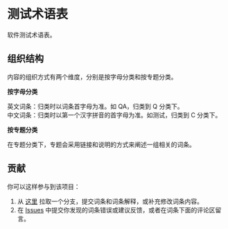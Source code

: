 
# 测试术语表

软件测试术语表。

## 组织结构

内容的组织方式有两个维度，分别是按字母分类和按专题分类。

**按字母分类**

英文词条：归类时以词条首字母为准。如 QA，归类到 Q 分类下。  
中文词条：归类时以第一个汉字拼音的首字母为准。如测试，归类到 C 分类下。

**按专题分类**

在专题分类下，专题会采用链接和说明的方式来阐述一组相关的词条。

## 贡献

你可以这样参与到该项目：

1. 从 [这里](https://github.com/qadoc/glossary) 拉取一个分支，提交词条和词条解释，或补充修改词条内容。
1. 在 [Issues](https://github.com/qadoc/glossary/issues) 中提交你发现的词条错误或建议反馈，或者在词条下面的评论区留言。

